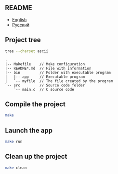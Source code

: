 ## README

- [English](README.md)
- [Русский](README-ru.md)

## Project tree

```bash
tree --charset ascii
```

```
.
|-- Makefile    // Make configuration
|-- README*.md  // File with information
|-- bin         // Folder with executable program
|   |-- app     // Executable program
|   `-- myfile  // The file created by the program
`-- src         // Source code folder
    `-- main.c  // C source code
```

## Compile the project

```bash
make
```

## Launch the app

```bash
make run
```

## Clean up the project

```bash
make clean
```
